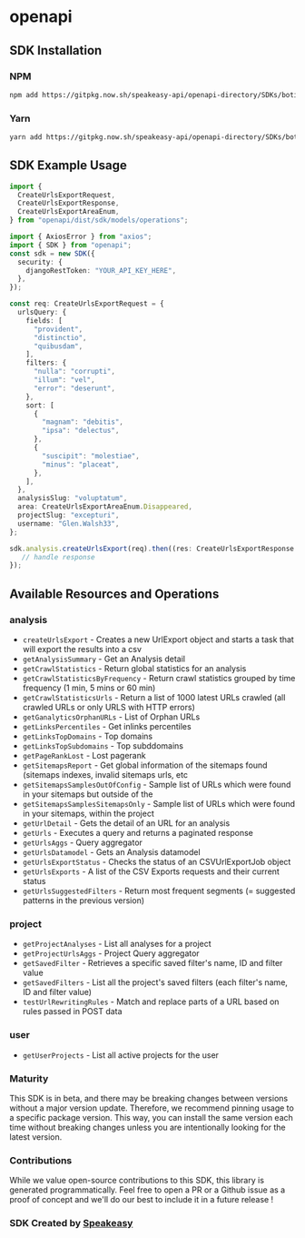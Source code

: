 # openapi

<!-- Start SDK Installation -->
## SDK Installation

### NPM

```bash
npm add https://gitpkg.now.sh/speakeasy-api/openapi-directory/SDKs/botify.com/1.0.0/typescript
```

### Yarn

```bash
yarn add https://gitpkg.now.sh/speakeasy-api/openapi-directory/SDKs/botify.com/1.0.0/typescript
```
<!-- End SDK Installation -->

## SDK Example Usage
<!-- Start SDK Example Usage -->
```typescript
import {
  CreateUrlsExportRequest,
  CreateUrlsExportResponse,
  CreateUrlsExportAreaEnum,
} from "openapi/dist/sdk/models/operations";

import { AxiosError } from "axios";
import { SDK } from "openapi";
const sdk = new SDK({
  security: {
    djangoRestToken: "YOUR_API_KEY_HERE",
  },
});

const req: CreateUrlsExportRequest = {
  urlsQuery: {
    fields: [
      "provident",
      "distinctio",
      "quibusdam",
    ],
    filters: {
      "nulla": "corrupti",
      "illum": "vel",
      "error": "deserunt",
    },
    sort: [
      {
        "magnam": "debitis",
        "ipsa": "delectus",
      },
      {
        "suscipit": "molestiae",
        "minus": "placeat",
      },
    ],
  },
  analysisSlug: "voluptatum",
  area: CreateUrlsExportAreaEnum.Disappeared,
  projectSlug: "excepturi",
  username: "Glen.Walsh33",
};

sdk.analysis.createUrlsExport(req).then((res: CreateUrlsExportResponse | AxiosError) => {
   // handle response
});
```
<!-- End SDK Example Usage -->

<!-- Start SDK Available Operations -->
## Available Resources and Operations


### analysis

* `createUrlsExport` - Creates a new UrlExport object and starts a task that will export the results into a csv
* `getAnalysisSummary` - Get an Analysis detail
* `getCrawlStatistics` - Return global statistics for an analysis
* `getCrawlStatisticsByFrequency` - Return crawl statistics grouped by time frequency (1 min, 5 mins or 60 min)
* `getCrawlStatisticsUrls` - Return a list of 1000 latest URLs crawled (all crawled URLs or only URLS with HTTP errors)
* `getGanalyticsOrphanURLs` - List of Orphan URLs
* `getLinksPercentiles` - Get inlinks percentiles
* `getLinksTopDomains` - Top domains
* `getLinksTopSubdomains` - Top subddomains
* `getPageRankLost` - Lost pagerank
* `getSitemapsReport` - Get global information of the sitemaps found (sitemaps indexes, invalid sitemaps urls, etc
* `getSitemapsSamplesOutOfConfig` - Sample list of URLs which were found in your sitemaps but outside of the
* `getSitemapsSamplesSitemapsOnly` - Sample list of URLs which were found in your sitemaps, within the project
* `getUrlDetail` - Gets the detail of an URL for an analysis
* `getUrls` - Executes a query and returns a paginated response
* `getUrlsAggs` - Query aggregator
* `getUrlsDatamodel` - Gets an Analysis datamodel
* `getUrlsExportStatus` - Checks the status of an CSVUrlExportJob object
* `getUrlsExports` - A list of the CSV Exports requests and their current status
* `getUrlsSuggestedFilters` - Return most frequent segments (= suggested patterns in the previous version)

### project

* `getProjectAnalyses` - List all analyses for a project
* `getProjectUrlsAggs` - Project Query aggregator
* `getSavedFilter` - Retrieves a specific saved filter's name, ID and filter value
* `getSavedFilters` - List all the project's saved filters (each filter's name, ID and filter value)
* `testUrlRewritingRules` - Match and replace parts of a URL based on rules passed in POST data

### user

* `getUserProjects` - List all active projects for the user
<!-- End SDK Available Operations -->

### Maturity

This SDK is in beta, and there may be breaking changes between versions without a major version update. Therefore, we recommend pinning usage
to a specific package version. This way, you can install the same version each time without breaking changes unless you are intentionally
looking for the latest version.

### Contributions

While we value open-source contributions to this SDK, this library is generated programmatically.
Feel free to open a PR or a Github issue as a proof of concept and we'll do our best to include it in a future release !

### SDK Created by [Speakeasy](https://docs.speakeasyapi.dev/docs/using-speakeasy/client-sdks)

